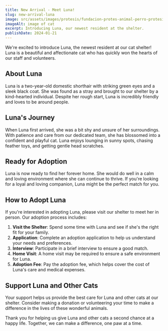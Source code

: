 ```yaml
---
title: New Arrival - Meet Luna!
slug: new-arrival-luna
image: src/assets/images/protesis/fundacion-protes-animal-perro-protesis-fibra-carbono.png
imageAlt: image of cat
excerpt: Introducing Luna, our newest resident at the shelter.
publishDate: 2024-01-21
---
```


We're excited to introduce Luna, the newest resident at our cat shelter! Luna is a beautiful and affectionate cat who has quickly won the hearts of our staff and volunteers.

## About Luna

Luna is a two-year-old domestic shorthair with striking green eyes and a sleek black coat. She was found as a stray and brought to our shelter by a kind-hearted individual. Despite her rough start, Luna is incredibly friendly and loves to be around people.

## Luna's Journey

When Luna first arrived, she was a bit shy and unsure of her surroundings. With patience and care from our dedicated team, she has blossomed into a confident and playful cat. Luna enjoys lounging in sunny spots, chasing feather toys, and getting gentle head scratches.

## Ready for Adoption

Luna is now ready to find her forever home. She would do well in a calm and loving environment where she can continue to thrive. If you're looking for a loyal and loving companion, Luna might be the perfect match for you.

## How to Adopt Luna

If you're interested in adopting Luna, please visit our shelter to meet her in person. Our adoption process includes:
1. **Visit the Shelter**: Spend some time with Luna and see if she's the right fit for your family.
2. **Application**: Complete an adoption application to help us understand your needs and preferences.
3. **Interview**: Participate in a brief interview to ensure a good match.
4. **Home Visit**: A home visit may be required to ensure a safe environment for Luna.
5. **Adoption Fee**: Pay the adoption fee, which helps cover the cost of Luna's care and medical expenses.

## Support Luna and Other Cats

Your support helps us provide the best care for Luna and other cats at our shelter. Consider making a donation or volunteering your time to make a difference in the lives of these wonderful animals.

Thank you for helping us give Luna and other cats a second chance at a happy life. Together, we can make a difference, one paw at a time.
